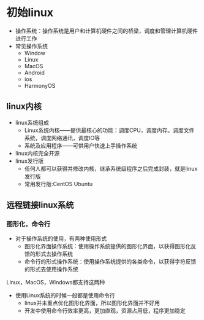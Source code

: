 # 初始linux
* 操作系统：操作系统是用户和计算机硬件之间的桥梁，调度和管理计算机硬件进行工作
* 常见操作系统
  * Window
  * Linux
  * MacOS
  * Android
  * ios
  * HarmonyOS
## linux内核
* linux系统组成
  * Linux系统内核——提供最核心的功能：调度CPU，调度内存。调度文件系统，调度网络通讯，调度IO等
  * 系统及应用程序——可供用户快速上手操作系统
* linux内核完全开源
* linux发行版
  * 任何人都可以获得并修改内核，继承系统级程序之后完成封装，就是linux发行版
  * 常用发行版:CentOS Ubuntu
## 远程链接linux系统
### 图形化，命令行
* 对于操作系统的使用，有两种使用形式
  * 图形化界面操作系统：使用操作系统提供的图形化界面，以获得图形化反馈的形式去操作系统
  * 命令行的形式操作系统：使用操作系统提供的各类命令，以获得字符反馈的形式去使用操作系统 

Linux，MacOS，Windows都支持这两种
* 使用Linux系统的时候一般都是使用命令行
  * linux并未重点优化图形化界面，所以图形化界面并不好用
  * 开发中使用命令行效率更高，更加直观，资源占用低，程序更加稳定
##